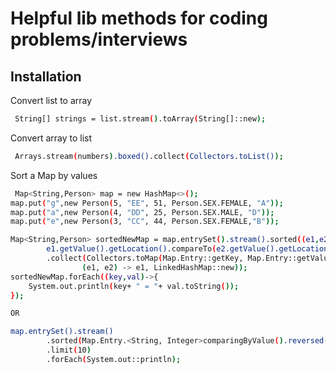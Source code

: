 
# Helpful lib methods for coding problems/interviews




## Installation

Convert list to array

```bash
 String[] strings = list.stream().toArray(String[]::new);
```

Convert array to list

```bash
 Arrays.stream(numbers).boxed().collect(Collectors.toList());
```

Sort a Map by values

```bash
 Map<String,Person> map = new HashMap<>();
map.put("g",new Person(5, "EE", 51, Person.SEX.FEMALE, "A"));
map.put("a",new Person(4, "DD", 25, Person.SEX.MALE, "D"));
map.put("e",new Person(3, "CC", 44, Person.SEX.FEMALE,"B"));

Map<String,Person> sortedNewMap = map.entrySet().stream().sorted((e1,e2)->
        e1.getValue().getLocation().compareTo(e2.getValue().getLocation()))
        .collect(Collectors.toMap(Map.Entry::getKey, Map.Entry::getValue,
                (e1, e2) -> e1, LinkedHashMap::new));
sortedNewMap.forEach((key,val)->{
    System.out.println(key+ " = "+ val.toString());
});

OR 

map.entrySet().stream()
        .sorted(Map.Entry.<String, Integer>comparingByValue().reversed()) 
        .limit(10) 
        .forEach(System.out::println);
```
    